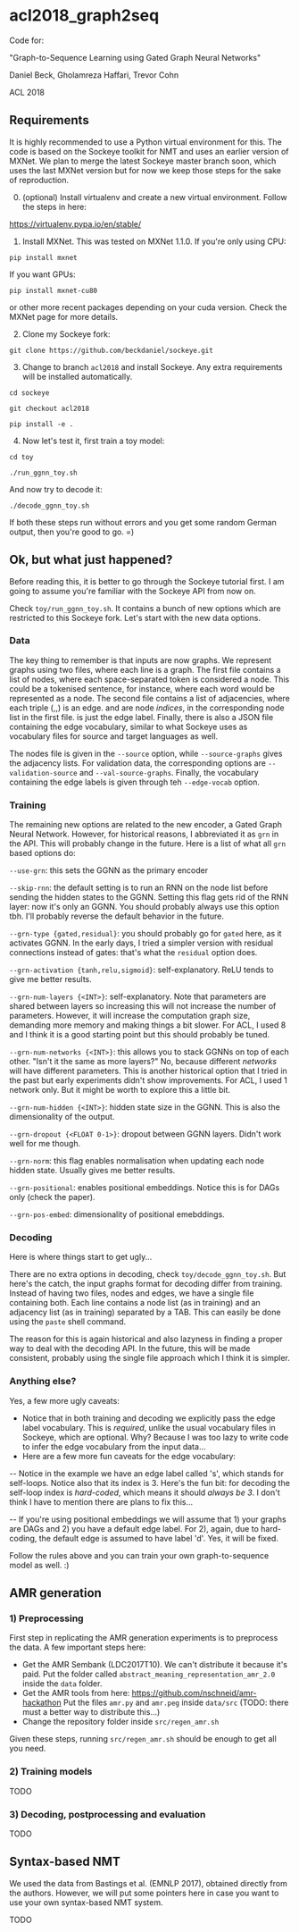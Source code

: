 # acl2018_graph2seq
Code for:

"Graph-to-Sequence Learning using Gated Graph Neural Networks"

Daniel Beck, Gholamreza Haffari, Trevor Cohn

ACL 2018

## Requirements

It is highly recommended to use a Python virtual environment for this. The code is based on the Sockeye toolkit for NMT and uses an earlier version of MXNet. We plan to merge the latest Sockeye master branch soon, which uses the last MXNet version but for now we keep those steps for the sake of reproduction.

0) (optional) Install virtualenv and create a new virtual environment. Follow the steps in here:

https://virtualenv.pypa.io/en/stable/

1) Install MXNet. This was tested on MXNet 1.1.0. If you're only using CPU:

`pip install mxnet`

If you want GPUs:

`pip install mxnet-cu80`

or other more recent packages depending on your cuda version. Check the MXNet page for more details.

2) Clone my Sockeye fork:

`git clone https://github.com/beckdaniel/sockeye.git`

3) Change to branch `acl2018` and install Sockeye. Any extra requirements will be installed automatically.

`cd sockeye`

`git checkout acl2018`

`pip install -e .`

4) Now let's test it, first train a toy model:

`cd toy`

`./run_ggnn_toy.sh`

And now try to decode it:

`./decode_ggnn_toy.sh`

If both these steps run without errors and you get some random German output, then you're good to go. =)

## Ok, but what just happened?

Before reading this, it is better to go through the Sockeye tutorial first. I am going to assume you're familiar with the Sockeye API from now on.

Check `toy/run_ggnn_toy.sh`. It contains a bunch of new options which are restricted to this Sockeye fork. Let's start with the new data options.

### Data

The key thing to remember is that inputs are now graphs. We represent graphs using two files, where each line is a graph. The first file contains a list of nodes, where each space-separated token is considered a node. This could be a tokenised sentence, for instance, where each word would be represented as a node. The second file contains a list of adjacencies, where each triple (<src>,<tgt>,<label>) is an edge. <src> and <tgt> are node *indices*, in the corresponding node list in the first file. <label> is just the edge label. Finally, there is also a JSON file containing the edge vocabulary, similar to what Sockeye uses as vocabulary files for source and target languages as well.

The nodes file is given in the `--source` option, while `--source-graphs` gives the adjacency lists. For validation data, the corresponding options are `--validation-source` and `--val-source-graphs`. Finally, the vocabulary containing the edge labels is given through teh `--edge-vocab` option.

### Training

The remaining new options are related to the new encoder, a Gated Graph Neural Network. However, for historical reasons, I abbreviated it as `grn` in the API. This will probably change in the future. Here is a list of what all `grn` based options do:

`--use-grn`: this sets the GGNN as the primary encoder

`--skip-rnn`: the default setting is to run an RNN on the node list before sending the hidden states to the GGNN. Setting this flag gets rid of the RNN layer: now it's only an GGNN. You should probably always use this option tbh. I'll probably reverse the default behavior in the future.

`--grn-type {gated,residual}`: you should probably go for `gated` here, as it activates GGNN. In the early days, I tried a simpler version with residual connections instead of gates: that's what the `residual` option does.

`--grn-activation {tanh,relu,sigmoid}`: self-explanatory. ReLU tends to give me better results.

`--grn-num-layers {<INT>}`: self-explanatory. Note that parameters are shared between layers so increasing this will not increase the number of parameters. However, it will increase the computation graph size, demanding more memory and making things a bit slower. For ACL, I used 8 and I think it is a good starting point but this should probably be tuned.

`--grn-num-networks {<INT>}`: this allows you to stack GGNNs on top of each other. "Isn't it the same as more layers?" No, because different *networks* will have different parameters. This is another historical option that I tried in the past but early experiments didn't show improvements. For ACL, I used 1 network only. But it might be worth to explore this a little bit.

`--grn-num-hidden {<INT>}`: hidden state size in the GGNN. This is also the dimensionality of the output.

`--grn-dropout {<FLOAT 0-1>}`: dropout between GGNN layers. Didn't work well for me though.

`--grn-norm`: this flag enables normalisation when updating each node hidden state. Usually gives me better results.

`--grn-positional`: enables positional embeddings. Notice this is for DAGs only (check the paper).

`--grn-pos-embed`: dimensionality of positional emebddings.

### Decoding

Here is where things start to get ugly...

There are no extra options in decoding, check `toy/decode_ggnn_toy.sh`. But here's the catch, the input graphs format for decoding differ from training. Instead of having two files, nodes and edges, we have a single file containing both. Each line contains a node list (as in training) and an adjacency list (as in training) separated by a TAB. This can easily be done using the `paste` shell command.

The reason for this is again historical and also lazyness in finding a proper way to deal with the decoding API. In the future, this will be made consistent, probably using the single file approach which I think it is simpler.

### Anything else?

Yes, a few more ugly caveats:

- Notice that in both training and decoding we explicitly pass the edge label vocabulary. This is *required*, unlike the usual vocabulary files in Sockeye, which are optional. Why? Because I was too lazy to write code to infer the edge vocabulary from the input data...
- Here are a few more fun caveats for the edge vocabulary:

-- Notice in the example we have an edge label called 's', which stands for self-loops. Notice also that its index is 3. Here's the fun bit: for decoding the self-loop index is *hard-coded*, which means it should *always be 3*. I don't think I have to mention there are plans to fix this...

-- If you're using positional embeddings we will assume that 1) your graphs are DAGs and 2) you have a default edge label. For 2), again, due to hard-coding, the default edge is assumed to have label 'd'. Yes, it will be fixed.

Follow the rules above and you can train your own graph-to-sequence model as well. :)


## AMR generation

### 1) Preprocessing

First step in replicating the AMR generation experiments is to preprocess the data. A few important steps here:

- Get the AMR Sembank (LDC2017T10). We can't distribute it because it's paid. Put the folder called `abstract_meaning_representation_amr_2.0` inside the `data` folder.
- Get the AMR tools from here: https://github.com/nschneid/amr-hackathon
Put the files `amr.py` and `amr.peg` inside `data/src` (TODO: there must a better way to distribute this...)
- Change the repository folder inside `src/regen_amr.sh`

Given these steps, running `src/regen_amr.sh` should be enough to get all you need.

### 2) Training models

TODO

### 3) Decoding, postprocessing and evaluation

TODO


## Syntax-based NMT

We used the data from Bastings et al. (EMNLP 2017), obtained directly from the authors. However, we will put some pointers here in case you want to use your own syntax-based NMT system.

TODO

